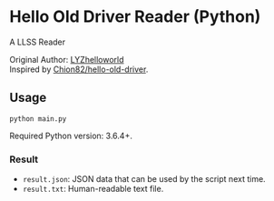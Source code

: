 # Hello Old Driver Reader (Python)
A LLSS Reader

Original Author: [LYZhelloworld](https://github.com/LYZhelloworld)  
Inspired by [Chion82/hello-old-driver](https://github.com/Chion82/hello-old-driver).

## Usage
```
python main.py
```
Required Python version: 3.6.4+.

### Result
* `result.json`: JSON data that can be used by the script next time.
* `result.txt`: Human-readable text file.
